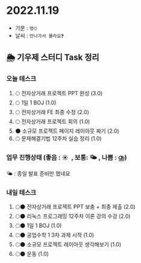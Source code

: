 # 2022.11.19

- 기분 : `멍🙄`
- 날씨 : `안나가서 몰라요❓`

## 🌦️ 기우제 스터디 Task 정리

### 오늘 테스크

1. 🌕 전자상거래 프로젝트 PPT 완성 (3.0)
2. 🌕 1일 1 BOJ (1.0)
3. 🌕 전자상거래 FE 최종 수정 (2.0)
4. 🌕 전자상거래 프로젝트 회의 (1.0)
5. 🌑 소규모 프로젝트 페이지 레이아웃 짜기 (2.0)
6. 🌕 문제해결기법 12주차 실습 정리 (1.0)

### 업무 진행상태 (좋음 : ☀  , 보통: 🌤 , 나쁨 : ⛈)

🌤 : 종일 발표 준비만 했네요

### 내일 테스크

1. 🌕🌑 전자상거래 프로젝트 PPT 보충 + 최종 제출 (2.0)
2. 🌕🌑 리눅스 프로그래밍 12주차 이론 강의 수강 (2.0)
3. 🌕🌑 1일 1 BOJ (1.0)
4. 🌕🌑 공업수학 1 3차 과제 시작 (1.0)
5. 🌕🌑 소규모 프로젝트 레이아웃 생각해보기 (1.0)
6. 🌕🌑 운동 (1.0)

